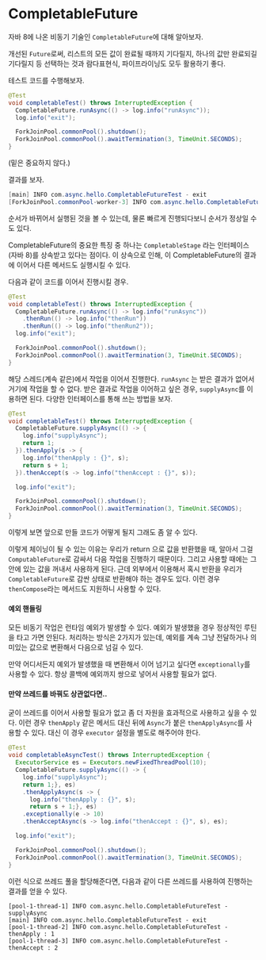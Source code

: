 # CompletableFuture

자바 8에 나온 비동기 기술인 `CompletableFuture`에 대해 알아보자.



개선된 `Future`로써, 리스트의 모든 값이 완료될 때까지 기다릴지, 하나의 값만 완료되길 기다릴지 등 선택하는 것과 람다표현식, 파이프라이닝도 모두 활용하기 좋다.

테스트 코드를 수행해보자.

```java
@Test
void completableTest() throws InterruptedException {
  CompletableFuture.runAsync(() -> log.info("runAsync"));
  log.info("exit");

  ForkJoinPool.commonPool().shutdown();
  ForkJoinPool.commonPool().awaitTermination(3, TimeUnit.SECONDS);
}
```

(밑은 중요하지 않다.)

결과를 보자.

```java
[main] INFO com.async.hello.CompletableFutureTest - exit
[ForkJoinPool.commonPool-worker-3] INFO com.async.hello.CompletableFutureTest - runAsync
```

순서가 바뀌어서 실행된 것을 볼 수 있는데, 물론 빠르게 진행되다보니 순서가 정상일 수도 있다.



CompletableFuture의 중요한 특징 중 하나는 `CompletableStage` 라는 인터페이스(자바 8)를 상속받고 있다는 점이다. 이 상속으로 인해, 이 CompletableFuture의 결과에 이어서 다른 메서드도 실행시킬 수 있다.

다음과 같이 코드를 이어서 진행시킬 경우.

```java
@Test
void completableTest() throws InterruptedException {
  CompletableFuture.runAsync(() -> log.info("runAsync"))
    .thenRun(() -> log.info("thenRun"))
    .thenRun(() -> log.info("thenRun2"));
  log.info("exit");

  ForkJoinPool.commonPool().shutdown();
  ForkJoinPool.commonPool().awaitTermination(3, TimeUnit.SECONDS);
}
```

해당 스레드(계속 같은)에서 작업을 이어서 진행한다. `runAsync` 는 받은 결과가 없어서 거기에 작업을 할 수 없다. 받은 결과로 작업을 이어하고 싶은 경우, `supplyAsync`를 이용하면 된다. 다양한 인터페이스를 통해 쓰는 방법을 보자.

```java
@Test
void completableTest() throws InterruptedException {
  CompletableFuture.supplyAsync(() -> {
    log.info("supplyAsync");
    return 1;
  }).thenApply(s -> {
    log.info("thenApply : {}", s);
    return s + 1;
  }).thenAccept(s -> log.info("thenAccept : {}", s));

  log.info("exit");

  ForkJoinPool.commonPool().shutdown();
  ForkJoinPool.commonPool().awaitTermination(3, TimeUnit.SECONDS);
}
```

이렇게 보면 앞으로 만들 코드가 어떻게 될지 그래도 좀 알 수 있다.



이렇게 체이닝이 될 수 있는 이유는 우리가 return 으로 값을 반환했을 때, 알아서 그걸 `ComputableFuture`로  감싸서 다음 작업을 진행하기 때문이다. 그리고 사용할 때에는 그 안에 있는 값을 꺼내서 사용하게 된다. 근데 외부에서 이용해서 혹시 반환을 우리가 `CompletableFuture`로 감싼 상태로 반환해야 하는 경우도 있다. 이런 경우 `thenCompose`라는 메서드도 지원하니 사용할 수 있다.



#### 예외 핸들링

모든 비동기 작업은 런타임 예외가 발생할 수 있다. 예외가 발생했을 경우 정상적인 루틴을 타고 가면 안된다. 처리하는 방식은 2가지가 있는데, 예외를 계속 그냥 전달하거나 의미있는 값으로 변환해서 다음으로 넘길 수 있다.

만약 어디서든지 예외가 발생했을 때 변환해서 이어 넘기고 싶다면 `exceptionally`를 사용할 수 있다. 항상 콜백에 예외까지 쌍으로 넣어서 사용할 필요가 없다.



#### 만약 쓰레드를 바꿔도 상관없다면..

굳이 쓰레드를 이어서 사용할 필요가 없고 좀 더 자원을 효과적으로 사용하고 싶을 수 있다. 이런 경우 `thenApply` 같은 메서드 대신 뒤에 `Async`가 붙은 `thenApplyAsync`를 사용할 수 있다. 대신 이 경우 `executor` 설정을 별도로 해주어야 한다.

```java
@Test
void completableAsyncTest() throws InterruptedException {
  ExecutorService es = Executors.newFixedThreadPool(10);
  CompletableFuture.supplyAsync(() -> {
    log.info("supplyAsync");
    return 1;}, es)
    .thenApplyAsync(s -> {
      log.info("thenApply : {}", s);
      return s + 1;}, es)
    .exceptionally(e -> 10)
    .thenAcceptAsync(s -> log.info("thenAccept : {}", s), es);

  log.info("exit");

  ForkJoinPool.commonPool().shutdown();
  ForkJoinPool.commonPool().awaitTermination(3, TimeUnit.SECONDS);
}
```

이런 식으로 쓰레드 풀을 할당해준다면, 다음과 같이 다른 쓰레드를 사용하여 진행하는 결과를 얻을 수 있다.

```
[pool-1-thread-1] INFO com.async.hello.CompletableFutureTest - supplyAsync
[main] INFO com.async.hello.CompletableFutureTest - exit
[pool-1-thread-2] INFO com.async.hello.CompletableFutureTest - thenApply : 1
[pool-1-thread-3] INFO com.async.hello.CompletableFutureTest - thenAccept : 2
```